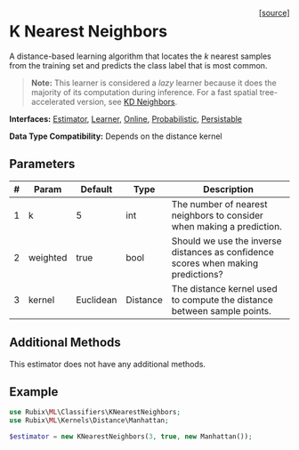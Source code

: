 <span style="float:right;"><a href="https://github.com/RubixML/RubixML/blob/master/src/Classifiers/KNearestNeighbors.php">[source]</a></span>

# K Nearest Neighbors
A distance-based learning algorithm that locates the *k* nearest samples from the training set and predicts the class label that is most common.

> **Note:** This learner is considered a *lazy* learner because it does the majority of its computation during inference. For a fast spatial tree-accelerated version, see [KD Neighbors](kd-neighbors.md).

**Interfaces:** [Estimator](../estimator.md), [Learner](../learner.md), [Online](../online.md), [Probabilistic](../probabilistic.md), [Persistable](../persistable.md)

**Data Type Compatibility:** Depends on the distance kernel

## Parameters
| # | Param | Default | Type | Description |
|---|---|---|---|---|
| 1 | k | 5 | int | The number of nearest neighbors to consider when making a prediction. |
| 2 | weighted | true | bool | Should we use the inverse distances as confidence scores when making predictions? |
| 3 | kernel | Euclidean | Distance | The distance kernel used to compute the distance between sample points. |

## Additional Methods
This estimator does not have any additional methods.

## Example
```php
use Rubix\ML\Classifiers\KNearestNeighbors;
use Rubix\ML\Kernels\Distance\Manhattan;

$estimator = new KNearestNeighbors(3, true, new Manhattan());
```